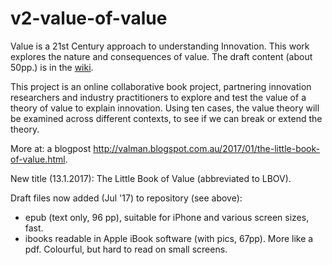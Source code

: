v2-value-of-value
=================

Value is a 21st Century approach to understanding Innovation. This work explores the nature and consequences of value.
The draft content (about 50pp.) is in the <a href="https://github.com/areff2000/v2-value-of-value/wiki">wiki</a>.

This project is an online collaborative book project, partnering innovation researchers and industry practitioners to explore and test the value of a theory of value to explain innovation. Using ten cases, the value theory will be examined across different contexts, to see if we can break or extend the theory.

More at: a blogpost http://valman.blogspot.com.au/2017/01/the-little-book-of-value.html.

New title (13.1.2017): The Little Book of Value (abbreviated to LBOV).

Draft files now added (Jul '17) to repository (see above):
- epub (text only, 96 pp), suitable for iPhone and various screen sizes, fast.
- ibooks readable in Apple iBook software (with pics, 67pp). More like a pdf. Colourful, but hard to read on small screens.
